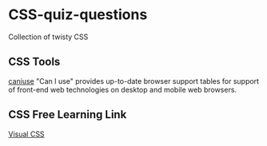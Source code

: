 # CSS-quiz-questions
Collection of twisty CSS 

## CSS Tools
[caniuse](https://caniuse.com/)
"Can I use" provides up-to-date browser support tables for support of front-end web technologies on desktop and mobile web browsers.


## CSS Free Learning Link 
[ Visual CSS ](https://cssreference.io/)
